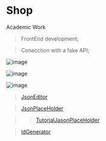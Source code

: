 # Shop
Academic Work

> FrontEnd development;


> Conecction with a fake API;

![image](https://github.com/joao9983/Shop/assets/72822834/194dafbe-2f51-4fba-8437-0034c903ac31)

![image](https://github.com/joao9983/Shop/assets/72822834/cd3c7414-20f4-47d4-8138-7ab8058ce056)

![image](https://github.com/joao9983/Shop/assets/72822834/5ec10cb4-32f5-4ec9-836c-cab502601616)


> [JsonEditor](https://jsoneditoronline.org/#left=local.yocafe&right=local.ponede)

> [JsonPlaceHolder](https://jsonplaceholder.typicode.com/) 

>>[TutorialJasonPlaceHolder](https://youtu.be/ID_JjpbZrmU)

> [IdGenerator](https://www.uuidgenerator.net/version1)







